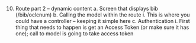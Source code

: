 10.	Route part 2 – dynamic content
a.	Screen that displays bib (/bib/oclcnum)
b.	Calling the model within the route
i.	This is where you could have a controller – keeping it simple here
c.	Authentication
i.	First thing that needs to happen is get an Access Token (or make sure it has one); call to model is going to take access token
